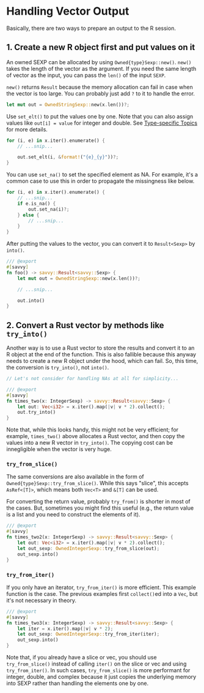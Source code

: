 # Handling Vector Output

Basically, there are two ways to prepare an output to the R session.

## 1. Create a new R object first and put values on it

An owned SEXP can be allocated by using `Owned{type}Sexp::new()`. `new()` takes
the length of the vector as the argument. If you need the same length of vector
as the input, you can pass the `len()` of the input `SEXP`.

`new()` returns `Result` because the memory allocation can fail in case when the
vector is too large. You can probably just add `?` to it to handle the error.

```rust
let mut out = OwnedStringSexp::new(x.len())?;
```

Use `set_elt()` to put the values one by one. Note that you can also assign
values like `out[i] = value` for integer and double. See [Type-specific
Topics](./07_type_specific.md) for more details.

```rust
for (i, e) in x.iter().enumerate() {
    // ...snip...

    out.set_elt(i, &format!("{e}_{y}"))?;
}
```

You can use `set_na()` to set the specified element as NA. For example, it's a
common case to use this in order to propagate the missingness like below.

```rust
for (i, e) in x.iter().enumerate() {
    // ...snip...
    if e.is_na() {
        out.set_na(i)?;
    } else {
        // ...snip...
    }
}
```

After putting the values to the vector, you can convert it to `Result<Sexp>` by
`into()`.

```rust
/// @export
#[savvy]
fn foo() -> savvy::Result<savvy::Sexp> {
    let mut out = OwnedStringSexp::new(x.len())?;

    // ...snip...

    out.into()
}
```

## 2. Convert a Rust vector by methods like `try_into()`

Another way is to use a Rust vector to store the results and convert it to an R
object at the end of the function. This is also fallible because this anyway
needs to create a new R object under the hood, which can fail. So, this time,
the conversion is `try_into()`, not `into()`.

```rust
// Let's not consider for handling NAs at all for simplicity...

/// @export
#[savvy]
fn times_two(x: IntegerSexp) -> savvy::Result<savvy::Sexp> {
    let out: Vec<i32> = x.iter().map(|v| v * 2).collect();
    out.try_into()
}
```

Note that, while this looks handy, this might not be very efficient; for example,
`times_two()` above allocates a Rust vector, and then copy the values into a new
R vector in `try_into()`. The copying cost can be innegligible when the vector
is very huge.


### `try_from_slice()`

The same conversions are also available in the form of
`Owned{type}Sexp::try_from_slice()`. While this says "slice", this accepts
`AsRef<[T]>`, which means both `Vec<T>` and `&[T]` can be used.

For converting the return value, probably `try_from()` is shorter in most of the
cases. But, sometimes you might find this useful (e.g., the return value is a
list and you need to construct the elements of it).

```rust
/// @export
#[savvy]
fn times_two2(x: IntegerSexp) -> savvy::Result<savvy::Sexp> {
    let out: Vec<i32> = x.iter().map(|v| v * 2).collect();
    let out_sexp: OwnedIntegerSexp::try_from_slice(out);
    out_sexp.into()
}
```

### `try_from_iter()`

If you only have an iterator, `try_from_iter()` is more efficient. This example
function is the case. The previous examples first `collect()`ed into a `Vec`,
but it's not necessary in theory.

```rust
/// @export
#[savvy]
fn times_two3(x: IntegerSexp) -> savvy::Result<savvy::Sexp> {
    let iter = x.iter().map(|v| v * 2);
    let out_sexp: OwnedIntegerSexp::try_from_iter(iter);
    out_sexp.into()
}
```

Note that, if you already have a slice or vec, you should use `try_from_slice()`
instead of calling `iter()` on the slice or vec and using `try_from_iter()`. In
such cases, `try_from_slice()` is more performant for integer, double, and
complex because it just copies the underlying memory into SEXP rather than
handling the elements one by one.
